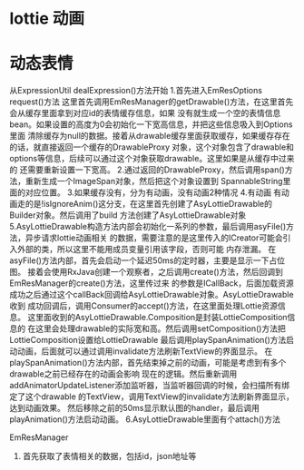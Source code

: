 # lottie 动画

# 动态表情
 从ExpressionUtil dealExpression()方法开始
1.首先进入EmResOptions request()方法
这里首先调用EmResManager的getDrawable()方法，在这里首先会从缓存里面拿到对应id的表情缓存信息，如果
没有就生成一个空的表情信息bean。如果设置的高度为0会初始化一下宽高信息，并把这些信息吸入到Options里面
清除缓存为null的数据。接着从drawable缓存里面获取缓存，如果缓存存在的话，就直接返回一个缓存的DrawableProxy
对象，这个对象包含了drawable和options等信息，后续可以通过这个对象获取drawable。这里如果是从缓存中过来的
还需要重新设置一下宽高。
2.通过返回的DrawableProxy，然后调用span()方法，重新生成一个ImageSpan对象，然后把这个对象设置到
SpannableString里面的对应位置。
3.如果缓存没有，分为有动画，没有动画2种情况
4.有动画
有动画走的是!isIgnoreAnim()这分支，在这里首先创建了AsyLottieDrawable的Builder对象。然后调用了build
方法创建了AsyLottieDrawable对象
5.AsyLottieDrawable构造方法内部会初始化一系列的参数，最后调用asyFile()方法，异步请求lottie动画相关
的数据，需要注意的是这里传入的ICreator可能会引入外部的类，所以这里不能用成员变量引用该字段，否则可能
内存泄漏。
在asyFile()方法内部，首先会启动一个延迟50ms的定时器，主要是显示一下占位图。
接着会使用RxJava创建一个观察者，之后调用create()方法，然后回调到EmResManager的create()方法，这里传过来
的参数是ICallBack，后面加载资源成功之后通过这个callBack回调给AsyLottieDrawable对象。AsyLottieDrawable收到
成功回调后，调用Consumer的accept()方法，在这里面处理Lottie资源信息。
这里面收到的AsyLottieDrawable.Composition是封装LottieComposition信息的
在这里会处理drawable的实际宽和高。然后调用setComposition()方法把LottieComposition设置给LottieDrawable
最后调用playSpanAnimation()方法启动动画，后面就可以通过调用invalidate方法刷新TextView的界面显示。
在playSpanAnimation()方法内部，首先结束掉之前的动画，可能是考虑到有多个drawable之前已经存在的动画会影响
现在的逻辑。然后重新调用addAnimatorUpdateListener添加监听器，当监听器回调的时候，会扫描所有绑定了这个drawable
的TextView，调用TextView的invalidate方法刷新界面显示，达到动画效果。
然后移除之前的50ms显示默认图的handler，最后调用playAnimation()方法启动动画。
6.AsyLottieDrawable里面有个attach()方法




















EmResManager
1. 首先获取了表情相关的数据，包括id，json地址等



































